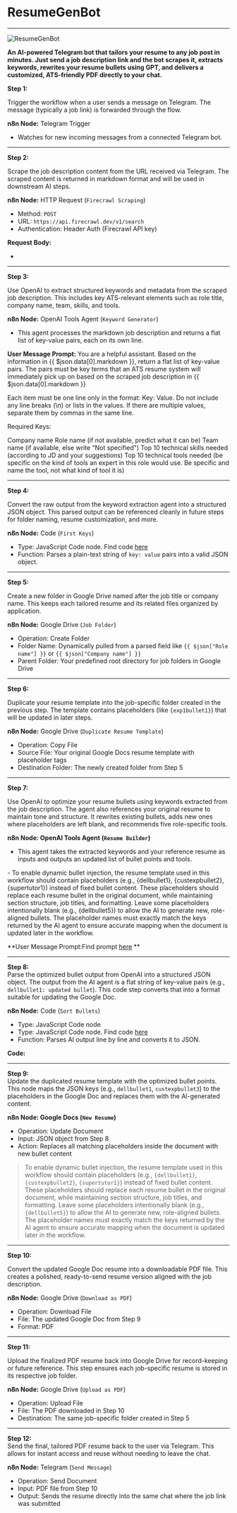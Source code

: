 # ResumeGenBot
---

![ResumeGenBot](https://github.com/user-attachments/assets/f5e7aaa3-14fb-4f80-bd46-24dabd9dc58d)

**An AI-powered Telegram bot that tailors your resume to any job post in minutes. Just send a job description link and the bot scrapes it, extracts keywords, rewrites your resume bullets using GPT, and delivers a customized, ATS-friendly PDF directly to your chat.**

**Step 1:**  

Trigger the workflow when a user sends a message on Telegram. The message (typically a job link) is forwarded through the flow.

**n8n Node:** Telegram Trigger  
- Watches for new incoming messages from a connected Telegram bot.

---

**Step 2:**  

Scrape the job description content from the URL received via Telegram. The scraped content is returned in markdown format and will be used in downstream AI steps.

**n8n Node:** HTTP Request (`Firecrawl Scraping`)  
- Method: `POST`  
- URL: `https://api.firecrawl.dev/v1/search`  
- Authentication: Header Auth (Firecrawl API key)

**Request Body:**
- <place holder>

---

**Step 3:**  

Use OpenAI to extract structured keywords and metadata from the scraped job description. This includes key ATS-relevant elements such as role title, company name, team, skills, and tools.

**n8n Node:** OpenAI Tools Agent (`Keyword Generator`)  
- This agent processes the markdown job description and returns a flat list of key-value pairs, each on its own line.

**User Message Prompt:**
You are a helpful assistant. Based on the information in {{ $json.data[0].markdown }}, return a flat list of key-value pairs. The pairs must be key terms that an ATS resume system will immediately pick up on based on the scraped job description in {{ $json.data[0].markdown }}

Each item must be one line only in the format: Key: Value.
Do not include any line breaks (\n) or lists in the values. If there are multiple values, separate them by commas in the same line.

Required Keys:

Company name
Role name (if not available, predict what it can be)
Team name (if available, else write "Not specified")
Top 10 technical skills needed (according to JD and your suggestions)
Top 10 technical tools needed (be specific on the kind of tools an expert in this role would use. Be specific and name the tool, not what kind of tool it is)

---

**Step 4:**  

Convert the raw output from the keyword extraction agent into a structured JSON object. This parsed output can be referenced cleanly in future steps for folder naming, resume customization, and more.

**n8n Node:** Code (`First Keys`)  
- Type: JavaScript Code node. Find code [here](http://github.com/saiganeshvenk00/ResumeGenBot/blob/main/FirstKeysNode)
- Function: Parses a plain-text string of `key: value` pairs into a valid JSON object.



---

**Step 5:**  

Create a new folder in Google Drive named after the job title or company name. This keeps each tailored resume and its related files organized by application.

**n8n Node:** Google Drive (`Job Folder`)  
- Operation: Create Folder  
- Folder Name: Dynamically pulled from a parsed field like `{{ $json["Role name"] }}` or `{{ $json["Company name"] }}`  
- Parent Folder: Your predefined root directory for job folders in Google Drive

---

**Step 6:**  

Duplicate your resume template into the job-specific folder created in the previous step. The template contains placeholders (like `{exp1bullet1}`) that will be updated in later steps.

**n8n Node:** Google Drive (`Duplicate Resume Template`)  
- Operation: Copy File  
- Source File: Your original Google Docs resume template with placeholder tags  
- Destination Folder: The newly created folder from Step 5

---

**Step 7:**  

Use OpenAI to optimize your resume bullets using keywords extracted from the job description. The agent also references your original resume to maintain tone and structure. It rewrites existing bullets, adds new ones where placeholders are left blank, and recommends five role-specific tools.

**n8n Node: OpenAI Tools Agent (`Resume Builder`)** 
- This agent takes the extracted keywords and your reference resume as inputs and outputs an updated list of bullet points and tools.
<placeholder>
- To enable dynamic bullet injection, the resume template used in this workflow should contain placeholders (e.g., {dellbullet1}, {custexpbullet2}, {supertutor1}) instead of fixed bullet content. These placeholders should replace each resume bullet in the original document, while maintaining section structure, job titles, and formatting. Leave some placeholders intentionally blank (e.g., {dellbullet5}) to allow the AI to generate new, role-aligned bullets. The placeholder names must exactly match the keys returned by the AI agent to ensure accurate mapping when the document is updated later in the workflow.


**User Message Prompt:Find prompt [here](https://github.com/saiganeshvenk00/ResumeGenBot/blob/main/ResumeBuilderPrompt) **


---

**Step 8:**  
Parse the optimized bullet output from OpenAI into a structured JSON object. The output from the AI agent is a flat string of key-value pairs (e.g., `dellbullet1: updated bullet`). This code step converts that into a format suitable for updating the Google Doc.

**n8n Node:** Code (`Sort Bullets`)  
- Type: JavaScript Code node
- Type: JavaScript Code node. Find code [here]((https://github.com/saiganeshvenk00/ResumeGenBot/blob/main/SortBulletsNode)) 
- Function: Parses AI output line by line and converts it to JSON.

**Code:<placeholder>**


---

**Step 9:**  
Update the duplicated resume template with the optimized bullet points. This node maps the JSON keys (e.g., `dellbullet1`, `custexpbullet3`) to the placeholders in the Google Doc and replaces them with the AI-generated content.

**n8n Node: Google Docs (`New Resume`)**
- Operation: Update Document  
- Input: JSON object from Step 8  
- Action: Replaces all matching placeholders inside the document with new bullet content

> To enable dynamic bullet injection, the resume template used in this workflow should contain placeholders (e.g., `{dellbullet1}`, `{custexpbullet2}`, `{supertutor1}`) instead of fixed bullet content. These placeholders should replace each resume bullet in the original document, while maintaining section structure, job titles, and formatting. Leave some placeholders intentionally blank (e.g., `{dellbullet5}`) to allow the AI to generate new, role-aligned bullets. The placeholder names must exactly match the keys returned by the AI agent to ensure accurate mapping when the document is updated later in the workflow.

---

**Step 10:**  

Convert the updated Google Doc resume into a downloadable PDF file. This creates a polished, ready-to-send resume version aligned with the job description.

**n8n Node:** Google Drive (`Download as PDF`)  
- Operation: Download File  
- File: The updated Google Doc from Step 9  
- Format: PDF

---
**Step 11:**  


Upload the finalized PDF resume back into Google Drive for record-keeping or future reference. This step ensures each job-specific resume is stored in its respective job folder.

**n8n Node:** Google Drive (`Upload as PDF`)  
- Operation: Upload File  
- File: The PDF downloaded in Step 10  
- Destination: The same job-specific folder created in Step 5

---

**Step 12:**  
Send the final, tailored PDF resume back to the user via Telegram. This allows for instant access and reuse without needing to leave the chat.

**n8n Node:** Telegram (`Send Message`)  
- Operation: Send Document  
- Input: PDF file from Step 10  
- Output: Sends the resume directly into the same chat where the job link was submitted
